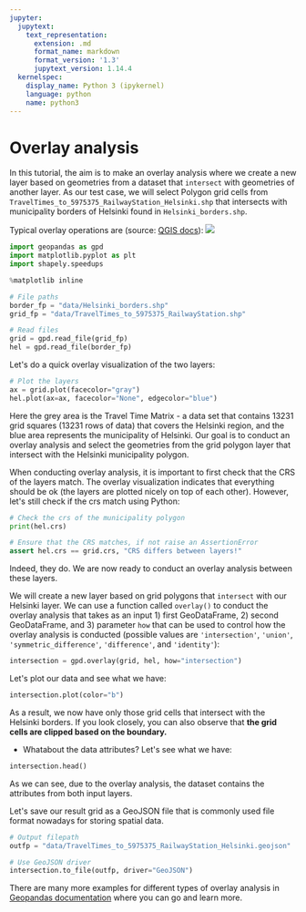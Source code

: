 ```yaml
---
jupyter:
  jupytext:
    text_representation:
      extension: .md
      format_name: markdown
      format_version: '1.3'
      jupytext_version: 1.14.4
  kernelspec:
    display_name: Python 3 (ipykernel)
    language: python
    name: python3
---
```


# Overlay analysis

In this tutorial, the aim is to make an overlay analysis where we create a new layer based on geometries from a dataset that `intersect` with geometries of another layer. As our test case, we will select Polygon grid cells from `TravelTimes_to_5975375_RailwayStation_Helsinki.shp` that intersects with municipality borders of Helsinki found in `Helsinki_borders.shp`.

Typical overlay operations are (source: [QGIS docs](https://docs.qgis.org/2.8/en/docs/gentle_gis_introduction/vector_spatial_analysis_buffers.html#more-spatial-analysis-tools)):
![](../img/overlay_operations.png)



```python
import geopandas as gpd
import matplotlib.pyplot as plt
import shapely.speedups

%matplotlib inline

# File paths
border_fp = "data/Helsinki_borders.shp"
grid_fp = "data/TravelTimes_to_5975375_RailwayStation.shp"

# Read files
grid = gpd.read_file(grid_fp)
hel = gpd.read_file(border_fp)
```

Let's do a quick overlay visualization of the two layers:

```python
# Plot the layers
ax = grid.plot(facecolor="gray")
hel.plot(ax=ax, facecolor="None", edgecolor="blue")
```

Here the grey area is the Travel Time Matrix - a data set that contains  13231 grid squares (13231 rows of data) that covers the Helsinki region, and the blue area represents the municipality of Helsinki. Our goal is to conduct an overlay analysis and select the geometries from the grid polygon layer that intersect with the Helsinki municipality polygon.

When conducting overlay analysis, it is important to first check that the CRS of the layers match. The overlay visualization indicates that everything should be ok (the layers are plotted nicely on top of each other). However, let's still check if the crs match using Python:

```python
# Check the crs of the municipality polygon
print(hel.crs)
```

```python
# Ensure that the CRS matches, if not raise an AssertionError
assert hel.crs == grid.crs, "CRS differs between layers!"
```

Indeed, they do. We are now ready to conduct an overlay analysis between these layers. 

We will create a new layer based on grid polygons that `intersect` with our Helsinki layer. We can use a function called `overlay()` to conduct the overlay analysis that takes as an input 1) first GeoDataFrame, 2) second GeoDataFrame, and 3) parameter `how` that can be used to control how the overlay analysis is conducted (possible values are `'intersection'`, `'union'`, `'symmetric_difference'`, `'difference'`, and `'identity'`):

```python
intersection = gpd.overlay(grid, hel, how="intersection")
```

Let's plot our data and see what we have:

```python
intersection.plot(color="b")
```

As a result, we now have only those grid cells that intersect with the Helsinki borders. If you look closely, you can also observe that **the grid cells are clipped based on the boundary.**

- Whatabout the data attributes? Let's see what we have:


```python
intersection.head()
```

As we can see, due to the overlay analysis, the dataset contains the attributes from both input layers.

Let's save our result grid as a GeoJSON file that is commonly used file format nowadays for storing spatial data.

```python
# Output filepath
outfp = "data/TravelTimes_to_5975375_RailwayStation_Helsinki.geojson"

# Use GeoJSON driver
intersection.to_file(outfp, driver="GeoJSON")
```

There are many more examples for different types of overlay analysis in [Geopandas documentation](http://geopandas.org/set_operations.html) where you can go and learn more.

